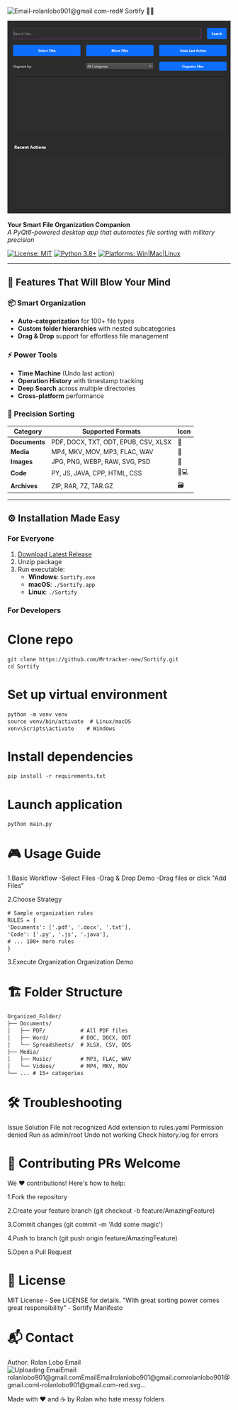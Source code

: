![Email-rolanlobo901@gmail com-red](https://github.com/user-attachments/assets/a4c5fabf-30ac-4288-aa0b-797925c72689)# Sortify 📂✨

![Sortify Banner](screenshots/app_screenshot.png) 

**Your Smart File Organization Companion**  
*A PyQt6-powered desktop app that automates file sorting with military precision*

[![License: MIT](https://img.shields.io/badge/License-MIT-yellow.svg)](https://opensource.org/licenses/MIT)
[![Python 3.8+](https://img.shields.io/badge/Python-3.8%2B-blue.svg)](https://www.python.org/)
[![Platforms: Win|Mac|Linux](https://img.shields.io/badge/Platforms-Windows%20%7C%20macOS%20%7C%20Linux-lightgrey.svg)](https://github.com/Mrtracker-new/Sortify/releases)

---

## 🚀 Features That Will Blow Your Mind

### 📦 Smart Organization
- **Auto-categorization** for 100+ file types
- **Custom folder hierarchies** with nested subcategories
- **Drag & Drop** support for effortless file management

### ⚡ Power Tools
- **Time Machine** (Undo last action)
- **Operation History** with timestamp tracking
- **Deep Search** across multiple directories
- **Cross-platform** performance

### 🎯 Precision Sorting
| Category      | Supported Formats                          | Icon |
|---------------|--------------------------------------------|------|
| **Documents** | PDF, DOCX, TXT, ODT, EPUB, CSV, XLSX       | 📄   |
| **Media**     | MP4, MKV, MOV, MP3, FLAC, WAV              | 🎵   |
| **Images**    | JPG, PNG, WEBP, RAW, SVG, PSD              | 📸   |
| **Code**      | PY, JS, JAVA, CPP, HTML, CSS               | 👨💻 |
| **Archives**  | ZIP, RAR, 7Z, TAR.GZ                       | 🗃️  |

---

## ⚙️ Installation Made Easy

### For Everyone
1. [Download Latest Release](https://github.com/Mrtracker-new/Sortify/releases)
2. Unzip package
3. Run executable:
   - **Windows**: `Sortify.exe`
   - **macOS**: `./Sortify.app`
   - **Linux**: `./Sortify`

### For Developers

# Clone repo
    git clone https://github.com/Mrtracker-new/Sortify.git
    cd Sortify

# Set up virtual environment
    python -m venv venv
    source venv/bin/activate  # Linux/macOS
    venv\Scripts\activate    # Windows

# Install dependencies
    pip install -r requirements.txt

# Launch application
    python main.py

# 🎮 Usage Guide

1.Basic Workflow
-Select Files
-Drag & Drop Demo
-Drag files or click "Add Files"

2.Choose Strategy
      
    # Sample organization rules
    RULES = {
    'Documents': ['.pdf', '.docx', '.txt'],
    'Code': ['.py', '.js', '.java'],
    # ... 100+ more rules
    }
3.Execute Organization
Organization Demo


# 🏗️ Folder Structure

    Organized_Folder/
    ├── Documents/
    │   ├── PDF/           # All PDF files
    │   ├── Word/          # DOC, DOCX, ODT
    │   └── Spreadsheets/  # XLSX, CSV, ODS
    ├── Media/
    │   ├── Music/         # MP3, FLAC, WAV
    │   └── Videos/        # MP4, MKV, MOV
    └── ... # 15+ categories

# 🛠️ Troubleshooting

Issue	Solution
File not recognized	Add extension to rules.yaml
Permission denied	Run as admin/root
Undo not working	Check history.log for errors

# 🤝 Contributing PRs Welcome
We ❤️ contributions! Here's how to help:

1.Fork the repository

2.Create your feature branch (git checkout -b feature/AmazingFeature)

3.Commit changes (git commit -m 'Add some magic')

4.Push to branch (git push origin feature/AmazingFeature)

5.Open a Pull Request

# 📜 License
MIT License - See LICENSE for details.
"With great sorting power comes great responsibility" - Sortify Manifesto

# 📬 Contact
Author: Rolan Lobo
Email![Uploading Emai<svg xmlns="http://www.w3.org/2000/svg" xmlns:xlink="http://www.w3.org/1999/xlink" width="192" height="20" role="img" aria-label="Email: rolanlobo901@gmail.com"><title>Email: rolanlobo901@gmail.com</title><linearGradient id="s" x2="0" y2="100%"><stop offset="0" stop-color="#bbb" stop-opacity=".1"/><stop offset="1" stop-opacity=".1"/></linearGradient><clipPath id="r"><rect width="192" height="20" rx="3" fill="#fff"/></clipPath><g clip-path="url(#r)"><rect width="41" height="20" fill="#555"/><rect x="41" width="151" height="20" fill="#e05d44"/><rect width="192" height="20" fill="url(#s)"/></g><g fill="#fff" text-anchor="middle" font-family="Verdana,Geneva,DejaVu Sans,sans-serif" text-rendering="geometricPrecision" font-size="110"><text aria-hidden="true" x="215" y="150" fill="#010101" fill-opacity=".3" transform="scale(.1)" textLength="310">Email</text><text x="215" y="140" transform="scale(.1)" fill="#fff" textLength="310">Email</text><text aria-hidden="true" x="1155" y="150" fill="#010101" fill-opacity=".3" transform="scale(.1)" textLength="1410">rolanlobo901@gmail.com</text><text x="1155" y="140" transform="scale(.1)" fill="#fff" textLength="1410">rolanlobo901@gmail.com</text></g></svg>l-rolanlobo901@gmail.com-red.svg…]()

Made with ❤️ and ☕ by Rolan who hate messy folders

